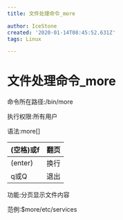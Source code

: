 ```yaml
---
title: 文件处理命令_more

author: IceStone
created: '2020-01-14T08:45:52.631Z'
tags: Linux

---
```


# 文件处理命令_more

命令所在路径:/bin/more

执行权限:所有用户

语法:more[]

|(空格)或f|翻页|
|---|---|
|(enter)|换行|
|q或Q|退出|
功能:分页显示文件内容

范例:$more/etc/services

 
